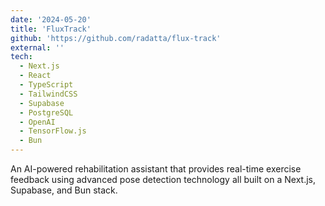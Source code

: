 ```yaml
---
date: '2024-05-20'
title: 'FluxTrack'
github: 'https://github.com/radatta/flux-track'
external: ''
tech:
  - Next.js
  - React
  - TypeScript
  - TailwindCSS
  - Supabase
  - PostgreSQL
  - OpenAI
  - TensorFlow.js
  - Bun
---
```


An AI-powered rehabilitation assistant that provides real-time exercise feedback using advanced pose detection technology all built on a Next.js, Supabase, and Bun stack.
